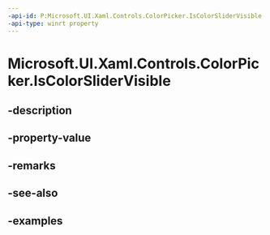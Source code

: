 ```yaml
---
-api-id: P:Microsoft.UI.Xaml.Controls.ColorPicker.IsColorSliderVisible
-api-type: winrt property
---
```


<!-- Property syntax.
public bool IsColorSliderVisible { get;  set; }
-->

# Microsoft.UI.Xaml.Controls.ColorPicker.IsColorSliderVisible

## -description

## -property-value

## -remarks

## -see-also

## -examples

